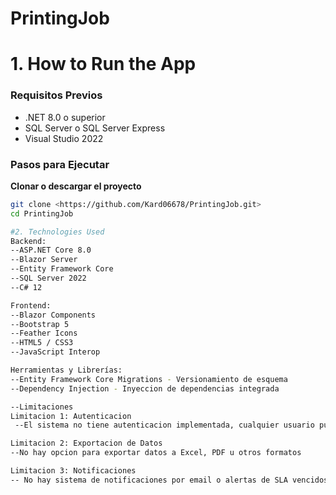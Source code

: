 # PrintingJob 

# 1. How to Run the App

### Requisitos Previos
- .NET 8.0 o superior
- SQL Server o SQL Server Express
- Visual Studio 2022 

### Pasos para Ejecutar
 **Clonar o descargar el proyecto**
```bash
git clone <https://github.com/Kard06678/PrintingJob.git>
cd PrintingJob

#2. Technologies Used
Backend:
--ASP.NET Core 8.0 
--Blazor Server
--Entity Framework Core
--SQL Server 2022
--C# 12 

Frontend:
--Blazor Components
--Bootstrap 5 
--Feather Icons 
--HTML5 / CSS3
--JavaScript Interop

Herramientas y Librerías:
--Entity Framework Core Migrations - Versionamiento de esquema
--Dependency Injection - Inyeccion de dependencias integrada

--Limitaciones
Limitacion 1: Autenticacion
 --El sistema no tiene autenticacion implementada, cualquier usuario puede acceder a todas las funcionalidades.

Limitacion 2: Exportacion de Datos
--No hay opcion para exportar datos a Excel, PDF u otros formatos

Limitacion 3: Notificaciones
-- No hay sistema de notificaciones por email o alertas de SLA vencidos.

